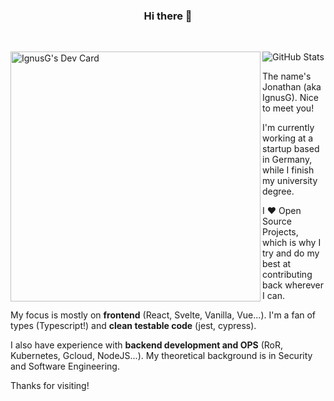 <div>
  <h3 align="center">Hi there 👋</h3>
  <br />
  <a href="https://app.daily.dev/IgnusG">
    <p><img align="left" src="https://api.daily.dev/devcards/4a221d409db840ed9618499dbb540e11.png?r=0yd" width="400" alt="IgnusG's Dev Card" /></p>
  </a>
</div>

<img alt="GitHub Stats" src="https://github-readme-stats.vercel.app/api?username=ignusg&show_icons=true&hide_title=true&count_private=true&text_color=ffffff&bg_color=0d1217&icon_color=2a6eca&border_color=919496&border_radius=25" />

The name's Jonathan (aka IgnusG). Nice to meet you! <!-- Hello there sneaky source code viewer, enjoy the stay ;) -->
  
I'm currently working at a startup based in Germany, while I finish my university degree. 
  
I ❤ Open Source Projects, which is why I try and do my best at contributing back wherever I can.

My focus is mostly on <strong>frontend</strong> (React, Svelte, Vanilla, Vue...). I'm a fan of types (Typescript!<!-- Why are there so many libraries without types?! :( -->) and <strong>clean testable code</strong> (jest, cypress). 
  
I also have experience with <strong>backend development and OPS</strong> (RoR, Kubernetes, Gcloud, NodeJS...<!-- And Azure, but since my last login attempt I'm still waiting for my OTP Email. 2 years and counting... -->). My theoretical background is in Security and Software Engineering.
  
Thanks for visiting! <!-- If you've made it this far, here is a cookie for you 🍪 --> 
